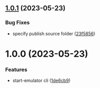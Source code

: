 ## [1.0.1](https://github.com/Shelex/start-emulator/compare/v1.0.0...v1.0.1) (2023-05-23)


### Bug Fixes

* specify publish source folder ([23f5856](https://github.com/Shelex/start-emulator/commit/23f5856545fd4f4de8fcb6176b0421bf17a4c4e1))

# 1.0.0 (2023-05-23)


### Features

* start-emulator cli ([1de6cb9](https://github.com/Shelex/start-emulator/commit/1de6cb9f52a8717ca55d401131a52a85a276ee32))
